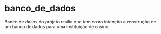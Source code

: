 # banco_de_dados
Banco de dados do projeto resilia que tem como intenção a construção de um banco de dados para uma instituição de ensino.
